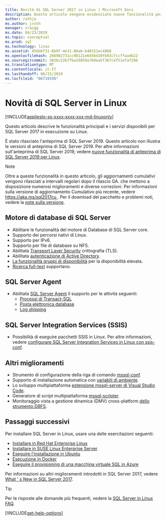 ```yaml
---
title: Novità di SQL Server 2017 in Linux | Microsoft Docs
description: Questo articolo vengono evidenziate nuove funzionalità per SQL Server 2017 in Linux.
author: rothja
ms.author: jroth
manager: craigg
ms.date: 04/23/2019
ms.topic: conceptual
ms.prod: sql
ms.technology: linux
ms.assetid: 456b6f31-6b97-4e31-80ab-b40151ec4868
ms.openlocfilehash: 266982731cc98121e6456d10fb93c7ccffaa4b22
ms.sourcegitcommit: 3026c22b7fba19059a769ea5f367c4f51efaf286
ms.translationtype: MT
ms.contentlocale: it-IT
ms.lasthandoff: 06/15/2019
ms.locfileid: "66719336"
---
```

# <a name="whats-new-for-sql-server-on-linux"></a>Novità di SQL Server in Linux

[!INCLUDE[appliesto-ss-xxxx-xxxx-xxx-md-linuxonly](../includes/appliesto-ss-xxxx-xxxx-xxx-md-linuxonly.md)]

Questo articolo descrive le funzionalità principali e i servizi disponibili per SQL Server 2017 in esecuzione su Linux.

È stato rilasciato l'anteprima di SQL Server 2019. Questo articolo non illustra le versioni di anteprima di SQL Server 2019. Per altre informazioni sull'anteprima di SQL Server 2019, vedere [nuove funzionalità di anteprima di SQL Server 2019 per Linux](../sql-server/what-s-new-in-sql-server-ver15.md?view=sql-server-ver15#sql-server-on-linux).

> [!NOTE]
> Oltre a queste funzionalità in questo articolo, gli aggiornamenti cumulativi vengono rilasciati a intervalli regolari dopo il rilascio GA. che mettono a disposizione numerosi miglioramenti e diverse correzioni. Per informazioni sulla versione di aggiornamento Cumulativo più recente, vedere [ https://aka.ms/sql2017cu ](https://aka.ms/sql2017cu). Per il download del pacchetto e problemi noti, vedere la [note sulla versione](sql-server-linux-release-notes.md).

## <a name="sql-server-database-engine"></a>Motore di database di SQL Server

- Abilitare le funzionalità del motore di Database di SQL Server core.
- Supporto dei percorsi nativi di Linux.
- Supporto per IPv6.
- Supporto per file di database su NFS.
- Abilitata [Transport Layer Security](sql-server-linux-encrypted-connections.md) crittografia (TLS).
- Abilitata [autenticazione di Active Directory](sql-server-linux-active-directory-authentication.md).
- [La funzionalità gruppi di disponibilità](sql-server-linux-availability-group-overview.md) per la disponibilità elevata.
- [Ricerca full-text](sql-server-linux-setup-full-text-search.md) supportano.

## <a name="sql-server-agent"></a>SQL Server Agent

- Abilitata [SQL Server Agent](sql-server-linux-setup-sql-agent.md) il supporto per le attività seguenti:
  - [Processi di Transact-SQL](sql-server-linux-run-sql-server-agent-job.md)
  - [Posta elettronica database](sql-server-linux-db-mail-sql-agent.md)
  - [Log shipping](sql-server-linux-use-log-shipping.md)

## <a name="sql-server-integration-services-ssis"></a>SQL Server Integration Services (SSIS)

- Possibilità di eseguire pacchetti SSIS in Linux. Per altre informazioni, vedere [configurare SQL Server Integration Services in Linux con ssis-conf](sql-server-linux-configure-ssis.md).

## <a name="other-improvements"></a>Altri miglioramenti

- Strumento di configurazione della riga di comando [mssql-conf](sql-server-linux-configure-mssql-conf.md).
- Supporto di installazione automatica con [variabili di ambiente](sql-server-linux-configure-environment-variables.md).
- Lo sviluppo multipiattaforma [estensione mssql-server di Visual Studio Code](sql-server-linux-develop-use-vscode.md).
- Generatore di script multipiattaforma [mssql-scripter](https://github.com/Microsoft/sql-xplat-cli/blob/dev/doc/usage_guide.md).
- Monitoraggio vista a gestione dinamica (DMV) cross-platform [dello strumento DBFS](https://github.com/Microsoft/dbfs).

## <a name="next-steps"></a>Passaggi successivi

Per installare SQL Server in Linux, usare una delle esercitazioni seguenti:

- [Installare in Red Hat Enterprise Linux](quickstart-install-connect-red-hat.md)
- [Installare in SUSE Linux Enterprise Server](quickstart-install-connect-suse.md)
- [Eseguire l'installazione in Ubuntu](quickstart-install-connect-ubuntu.md)
- [Esecuzione in Docker](quickstart-install-connect-docker.md)
- [Eseguire il provisioning di una macchina virtuale SQL in Azure](/azure/virtual-machines/linux/sql/provision-sql-server-linux-virtual-machine?toc=/sql/toc/toc.json)

Per informazioni su altri miglioramenti introdotti in SQL Server 2017, vedere [What ' s New in SQL Server 2017](../sql-server/what-s-new-in-sql-server-2017.md).

> [!TIP]
> Per le risposte alle domande più frequenti, vedere la [SQL Server in Linux FAQ](sql-server-linux-faq.md).

[!INCLUDE[get-help-options](../includes/paragraph-content/get-help-options.md)]
